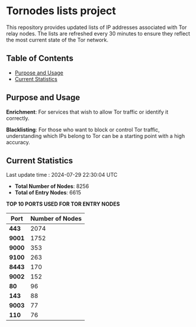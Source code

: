 # Tornodes lists project

This repository provides updated lists of IP addresses associated with Tor relay nodes. The lists are refreshed every 30 minutes to ensure they reflect the most current state of the Tor network.

## Table of Contents

- [Purpose and Usage](#purpose-and-usage)
- [Current Statistics](#current-statistics)


## Purpose and Usage

**Enrichment**: For services that wish to allow Tor traffic or identify it correctly.

**Blacklisting**: For those who want to block or control Tor traffic, understanding which IPs belong to Tor can be a starting point with a high accuracy.

## Current Statistics

Last update time : 2024-07-29 22:30:04 UTC

- **Total Number of Nodes**: 8256
- **Total of Entry Nodes**: 6615

**TOP 10 PORTS USED FOR TOR ENTRY NODES**

| **Port** | **Number of Nodes** |
|------|-----------------|
| **443**   | 2074  |
| **9001**   | 1752  |
| **9000**   | 353  |
| **9100**   | 263  |
| **8443**   | 170  |
| **9002**   | 152  |
| **80**   | 96  |
| **143**   | 88  |
| **9003**   | 77  |
| **110**   | 76  |

